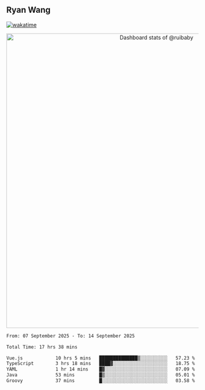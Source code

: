 ## Ryan Wang

[![wakatime](https://wakatime.com/badge/user/6f4ce45f-b03c-4eb3-b701-4b95e0885d94.svg)](https://wakatime.com/@6f4ce45f-b03c-4eb3-b701-4b95e0885d94)

<!-- Copy-paste in your Readme.md file -->

<a href="https://next.ossinsight.io/widgets/official/compose-user-dashboard-stats?user_id=21301288" target="_blank" style="display: block" align="center">
  <picture>
    <source media="(prefers-color-scheme: dark)" srcset="https://next.ossinsight.io/widgets/official/compose-user-dashboard-stats/thumbnail.png?user_id=21301288&image_size=auto&color_scheme=dark" width="771" height="auto">
    <img alt="Dashboard stats of @ruibaby" src="https://next.ossinsight.io/widgets/official/compose-user-dashboard-stats/thumbnail.png?user_id=21301288&image_size=auto&color_scheme=light" width="771" height="auto">
  </picture>
</a>

<!-- Made with [OSS Insight](https://ossinsight.io/) -->


<!--START_SECTION:waka-->

```txt
From: 07 September 2025 - To: 14 September 2025

Total Time: 17 hrs 38 mins

Vue.js            10 hrs 5 mins   ██████████████▒░░░░░░░░░░   57.23 %
TypeScript        3 hrs 18 mins   ████▓░░░░░░░░░░░░░░░░░░░░   18.75 %
YAML              1 hr 14 mins    █▓░░░░░░░░░░░░░░░░░░░░░░░   07.09 %
Java              53 mins         █▒░░░░░░░░░░░░░░░░░░░░░░░   05.01 %
Groovy            37 mins         █░░░░░░░░░░░░░░░░░░░░░░░░   03.58 %
```

<!--END_SECTION:waka-->
